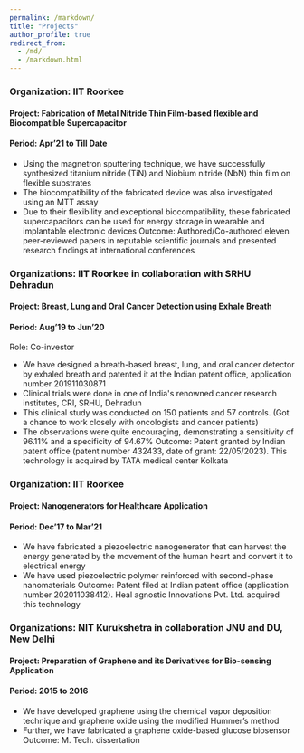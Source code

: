 ```yaml
---
permalink: /markdown/
title: "Projects"
author_profile: true
redirect_from: 
  - /md/
  - /markdown.html
---
```


### Organization: IIT Roorkee
#### Project: Fabrication of Metal Nitride Thin Film-based flexible and Biocompatible Supercapacitor
#### Period: Apr’21 to Till Date
* Using the magnetron sputtering technique, we have successfully synthesized titanium nitride
(TiN) and Niobium nitride (NbN) thin film on flexible substrates
* The biocompatibility of the fabricated device was also investigated using an MTT assay
* Due to their flexibility and exceptional biocompatibility, these fabricated supercapacitors can
be used for energy storage in wearable and implantable electronic devices
Outcome: Authored/Co-authored eleven peer-reviewed papers in reputable scientific journals
and presented research findings at international conferences


### Organizations: IIT Roorkee in collaboration with SRHU Dehradun
#### Project: Breast, Lung and Oral Cancer Detection using Exhale Breath
#### Period: Aug’19 to Jun’20
Role: Co-investor
* We have designed a breath-based breast, lung, and oral cancer detector by exhaled breath and
patented it at the Indian patent office, application number 201911030871
* Clinical trials were done in one of India's renowned cancer research institutes, CRI, SRHU,
Dehradun
* This clinical study was conducted on 150 patients and 57 controls. (Got a chance to work
closely with oncologists and cancer patients)
* The observations were quite encouraging, demonstrating a sensitivity of 96.11% and a
specificity of 94.67%
Outcome: Patent granted by Indian patent office (patent number 432433, date of grant:
22/05/2023). This technology is acquired by TATA medical center Kolkata

### Organization: IIT Roorkee
#### Project: Nanogenerators for Healthcare Application
#### Period: Dec’17 to Mar’21
* We have fabricated a piezoelectric nanogenerator that can harvest the energy generated by
the movement of the human heart and convert it to electrical energy
* We have used piezoelectric polymer reinforced with second-phase nanomaterials
Outcome: Patent filed at Indian patent office (application number 202011038412). Heal agnostic
Innovations Pvt. Ltd. acquired this technology


### Organizations: NIT Kurukshetra in collaboration JNU and DU, New Delhi
#### Project: Preparation of Graphene and its Derivatives for Bio-sensing Application
#### Period: 2015 to 2016
* We have developed graphene using the chemical vapor deposition technique and graphene
oxide using the modified Hummer’s method
* Further, we have fabricated a graphene oxide-based glucose biosensor
Outcome: M. Tech. dissertation